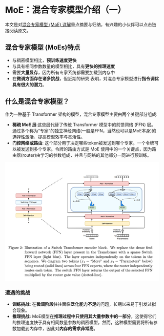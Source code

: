 # MoE：混合专家模型介绍（一）

本文是对[混合专家模型 (MoE) 详解](https://huggingface.co/blog/zh/moe)重点摘要与归纳，有兴趣的小伙伴可以点击链接阅读原文。

## 混合专家模型 (MoEs)特点
+ 与稠密模型相比，**预训练速度更快**
+ 与具有相同参数数量的模型相比，具有**更快的推理速度**
+ 需要**大量显存**，因为所有专家系统都需要加载到内存中
+ 在**微调方面存在诸多挑战**，但近期的研究 表明，对混合专家模型进行**指令调优具有很大的潜力**。

## 什么是混合专家模型？

作为一种基于 Transformer 架构的模型，混合专家模型主要由两个关键部分组成:
+ **稀疏 MoE 层**:这些层代替了传统 Transformer 模型中的前馈网络 (FFN) 层。通过多个称为“专家”的独立神经网络(一般是FFN，当然也可以是MoE本身)的选择性激活，提高模型效率与灵活性。
+ **门控网络或路由**: 这个部分用于决定哪些token被发送到哪个专家。一个令牌可以被发送到多个专家。令牌的路由方式是 MoE 使用中的一个关键点，因为路由器(router)由学习的参数组成，并且与网络的其他部分一同进行预训练。

![](picture/00_switch_transformer.png)

### 遭遇的挑战
+ **训练挑战:** 在**微调阶段**往往面临**泛化能力不足**的问题，长期以来易于引发过拟合现象。
+ **推理挑战:** MoE模型在**推理过程中只使用其大量参数中的一部分**，这使得它们的推理速度快于具有相同数量参数的稠密模型。然而，这种模型需要将所有参数加载到内存中，因此对**内存的需求非常高**。